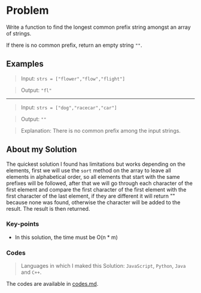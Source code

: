 # Problem

Write a function to find the longest common prefix string amongst an array of strings.

If there is no common prefix, return an empty string `""`.

## Examples

> Input: `strs = ["flower","flow","flight"]`

> Output: `"fl"`

** **

> Input: `strs = ["dog","racecar","car"]`

> Output: `""`

> Explanation: There is no common prefix among the input strings.

## About my Solution

The quickest solution I found has limitations but works depending on the elements, first we will use the `sort` method on the array to leave all elements in alphabetical order, so all elements that start with the same prefixes will be followed, after that we will go through each character of the first element and compare the first character of the first element with the first character of the last element, if they are different it will return "" because none was found, otherwise the character will be added to the result. The result is then returned.

### Key-points

- In this solution, the time must be O(n * m)

### Codes

> Languages in which I maked this Solution: `JavaScript`, `Python`, `Java` and `C++`.

The codes are available in [codes.md](./codes.md).